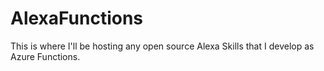 # AlexaFunctions 
This is where I'll be hosting any open source Alexa Skills that I develop as Azure Functions. 
